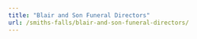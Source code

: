 ```yaml
---
title: "Blair and Son Funeral Directors"
url: /smiths-falls/blair-and-son-funeral-directors/
---
```

